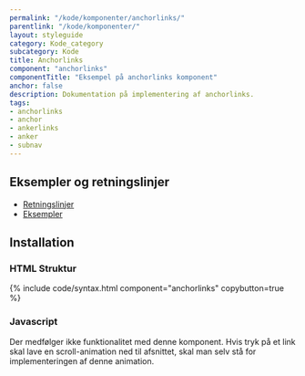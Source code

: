 ```yaml
---
permalink: "/kode/komponenter/anchorlinks/"
parentlink: "/kode/komponenter/"
layout: styleguide
category: Kode_category
subcategory: Kode
title: Anchorlinks
component: "anchorlinks"
componentTitle: "Eksempel på anchorlinks komponent"
anchor: false
description: Dokumentation på implementering af anchorlinks.
tags:
- anchorlinks
- anchor
- ankerlinks
- anker
- subnav
---
```


## Eksempler og retningslinjer

<ul class="nobullet-list">
    <li><a href="/komponenter/anchorlinks/#retningslinjer">Retningslinjer</a></li>
    <li><a href="/komponenter/anchorlinks/">Eksempler</a></li>
</ul>

## Installation

### HTML Struktur

{% include code/syntax.html component="anchorlinks" copybutton=true %}

### Javascript

Der medfølger ikke funktionalitet med denne komponent. Hvis tryk på et link skal lave en scroll-animation ned til afsnittet, skal man selv stå for implementeringen af denne animation.